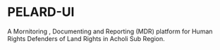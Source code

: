 # PELARD-UI
A Mornitoring , Documenting and Reporting (MDR) platform for Human Rights Defenders of Land Rights in Acholi Sub Region. 

